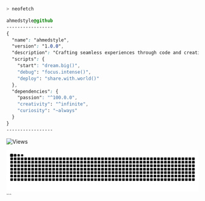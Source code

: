```zsh
> neofetch
```
```css
ahmedstyle@github
-----------------
{
  "name": "ahmedstyle",
  "version": "1.0.0",
  "description": "Crafting seamless experiences through code and creativity",
  "scripts": {
    "start": "dream.big()",
    "debug": "focus.intense()",
    "deploy": "share.with.world()"
  },
  "dependencies": {
    "passion": "^100.0.0",
    "creativity": "^infinite",
    "curiosity": "~always"
  }
}
-----------------
```

![Views](https://hits.sh/github.com/ahmedstyle/ahmedstyle.svg?style=for-the-badge&label=Profile%20Views&color=white&labelColor=black&logo=github)

<picture> <source media="(prefers-color-scheme: dark)" srcset="https://raw.githubusercontent.com/ahmedstyle/ahmedstyle/output/github-contribution-grid-snake-dark.svg"> <source media="(prefers-color-scheme: light)" srcset="https://raw.githubusercontent.com/ahmedstyle/ahmedstyle/output/github-contribution-grid-snake.svg"> <img alt="github contribution grid snake animation" src="https://raw.githubusercontent.com/ahmedstyle/ahmedstyle/output/github-contribution-grid-snake.svg"> </picture> ```
